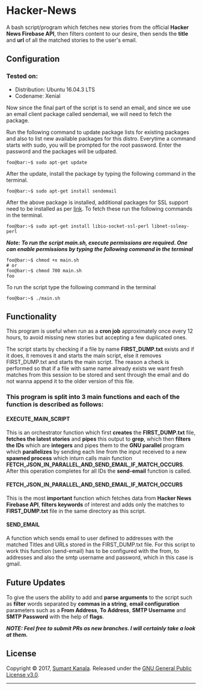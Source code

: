# Hacker-News
A bash script/program which fetches new stories from the official **Hacker News Firebase API**, then filters content to our desire, then sends the **title** and **url** of all the matched stories to the user's email.

## Configuration
### Tested on:
- Distribution: Ubuntu 16.04.3 LTS
- Codename: Xenial

Now since the final part of the script is to send an email, and since we use an email client package called sendemail, we will need to fetch the package.

Run the following command to update package lists for existing packages and also to list new available packages for this distro. Everytime a command starts with sudo, you will be prompted for the root password. Enter the password and the packages will be udpated.
```console
foo@bar:~$ sudo apt-get update
```

After the update, install the package by typing the following command in the terminal.
```console
foo@bar:~$ sudo apt-get install sendemail
```

After the above package is installed, additional packages for SSL support need to be installed as per [link](https://packages.ubuntu.com/xenial/sendemail). To fetch these run the following commands in the terminal.
```console
foo@bar:~$ sudo apt-get install libio-socket-ssl-perl libnet-ssleay-perl
```

***Note: To run the script main.sh, execute permissions are required. One can enable permissions by typing the following command in the terminal***
```console
foo@bar:~$ chmod +x main.sh
# or
foo@bar:~$ chmod 700 main.sh
foo
```
To run the script type the following command in the terminal

```console
foo@bar:~$ ./main.sh
```

## Functionality
This program is useful when run as a **cron job** approximately once every 12 hours, to avoid missing new stories but accepting a few duplicated ones.

The script starts by checking if a file by name **FIRST_DUMP.txt** exists and if it does, it removes it and starts the main
script, else it removes FIRST_DUMP.txt and starts the main script. The reason a check is performed so that if a file with same name
already exists we want fresh matches from this session to be stored and sent through the email and do not wanna append it to the 
older version of this file.
### This program is split into 3 main functions and each of the function is described as follows:
#### EXECUTE_MAIN_SCRIPT
This is an orchestrator function which first **creates** the **FIRST_DUMP.txt** file, **fetches the latest stories** and **pipes** this output to **grep**, which then **filters the IDs** which are **integers** and pipes them to the **GNU parallel** program which **parallelizes** by sending each line from the input received to a new **spawned process** which inturn calls main function **FETCH_JSON_IN_PARALLEL_AND_SEND_EMAIL_IF_MATCH_OCCURS**. After this operation completes for all IDs the **send-email** function is called.

#### FETCH_JSON_IN_PARALLEL_AND_SEND_EMAIL_IF_MATCH_OCCURS
This is the most **important** function which fetches data from **Hacker News Firebase API**, **filters keywords** of interest and adds only the matches to **FIRST_DUMP.txt** file in the same directory as this script.

#### SEND_EMAIL
A function which sends email to user defined to addresses with the matched Titles and URLs stored in the FIRST_DUMP.txt file. For this script to work this function (send-email) has to be configured with the from, to addresses and also the smtp username and password, which in this case is gmail.

## Future Updates
To give the users the ability to add and **parse arguments** to the script such as **filter** words separated by **commas in a string**,  **email configuration** parameters such as a **From Address**, **To Address**, **SMTP Username** and **SMTP Password** with the help of **flags**.

***NOTE: Feel free to submit PRs as new branches. I will certainly take a look at them.***

## License

Copyright © 2017, [Sumant Kanala](https://github.com/kanalasumant).
Released under the [GNU General Public License v3.0](LICENSE).

***
